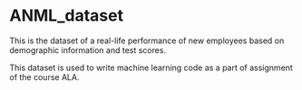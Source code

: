 # ANML_dataset

This is the dataset of a real-life performance of new employees based on demographic information and test scores.

This dataset is used to write machine learning code as a part of assignment of the course ALA.
